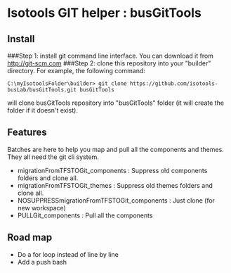 # Isotools GIT helper : busGitTools

## Install
###Step 1: install git command line interface. You can download it from http://git-scm.com
###Step 2: clone this repository into your "builder" directory. For example, the following command:

    C:\myIsotoolsFolder\builder> git clone https://github.com/isotools-busLab/busGitTools.git busGitTools

will clone busGitTools repository into "busGitTools" folder (it will create the folder if it doesn't exist).

## Features

Batches are here to help you map and pull all the components and themes. They all need the git cli system.

- migrationFromTFSTOGit_components : Suppress old components folders and clone all.
- migrationFromTFSTOGit_themes : Suppress old themes folders and clone all.
- NOSUPPRESSmigrationFromTFSTOGit_components : Just clone (for new workspace) 
- PULLGit_components : Pull all the components

## Road map

- Do a for loop instead of line by line
- Add a push bash
